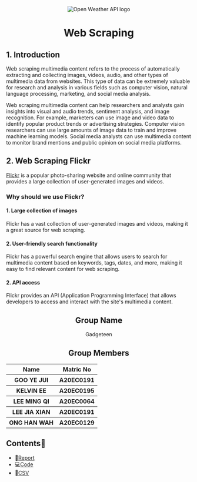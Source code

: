 <div align="center">
  <img src="https://user-images.githubusercontent.com/95162273/230906680-da7a5fc0-00e4-4a4a-a03d-34c4c2a40598.png" alt = "Open Weather API logo"/>
</div>

<h1 align="center"> Web Scraping </h1>

## 1. Introduction

Web scraping multimedia content refers to the process of automatically extracting and collecting images, videos, audio, and other types of multimedia data from websites. This type of data can be extremely valuable for research and analysis in various fields such as computer vision, natural language processing, marketing, and social media analysis.

Web scraping multimedia content can help researchers and analysts gain insights into visual and audio trends, sentiment analysis, and image recognition. For example, marketers can use image and video data to identify popular product trends or advertising strategies. Computer vision researchers can use large amounts of image data to train and improve machine learning models. Social media analysts can use multimedia content to monitor brand mentions and public opinion on social media platforms.


## 2. Web Scraping Flickr
<a href="https://www.flickr.com/">Flickr</a> is a popular photo-sharing website and online community that provides a large collection of user-generated images and videos. 

### Why should we use Flickr?

#### 1. Large collection of images
Flickr has a vast collection of user-generated images and videos, making it a great source for web scraping.

#### 2. User-friendly search functionality
Flickr has a powerful search engine that allows users to search for multimedia content based on keywords, tags, dates, and more, making it easy to find relevant content for web scraping.

#### 2. API access
Flickr provides an API (Application Programming Interface) that allows developers to access and interact with the site's multimedia content.



<h2 align="center">
  Group Name
  <br>
</h2>

<p align="center">
  <a>Gadgeteen</a><br>
</p>

<h2 align="center">
  Group Members
  <br>
</h2>
<p align="center">
<table align="center">
  <tr>
    <th>Name</th>
    <th>Matric No</th>
  </tr>
  <tr>
    <th>GOO YE JUI</th>
    <th>A20EC0191</th>
  </tr>
    <tr>
    <th>KELVIN EE</th>
    <th>A20EC0195</th>
  </tr>
    <tr>
    <th>LEE MING QI</th>
    <th>A20EC0064</th>
  </tr>
    <tr>
    <th>LEE JIA XIAN</th>
    <th>A20EC0191</th>
  </tr>
    <tr>
    <th>ONG HAN WAH</th>
    <th>A20EC0129</th>
  </tr>
</table>
</p>

## Contents📝
- 📑[Report](https://github.com/drshahizan/special-topic-data-engineering/blob/main/assignment/API/submission/Gadgeteen/Open%20Weather%20API%20Documentation.md)
- 💻[Code](https://github.com/drshahizan/special-topic-data-engineering/blob/main/assignment/API/submission/Gadgeteen/API%20assignment.ipynb)
- 📂[CSV](https://github.com/drshahizan/special-topic-data-engineering/blob/main/assignment/API/submission/Gadgeteen/weather_data.csv)

